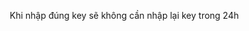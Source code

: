 Khi nhập đúng key sẽ không cần nhập lại key trong 24h
<html lang="vi">
<head>
    <meta charset="UTF-8">
    <meta name="viewport" content="width=device-width, initial-scale=1.0">
    <title>Nhập và Nhận Key</title>
    <style>
        /* Reset default styles */
        * {
            margin: 0;
            padding: 0;
            box-sizing: border-box;
        }

        body {
            font-family: 'Arial', sans-serif;
            background-color: #f1f1f1;
            text-align: center;
            padding: 20px;
        }

        .container {
            max-width: 500px;
            margin: 0 auto;
            background-color: #fff;
            padding: 20px;
            border-radius: 8px;
            box-shadow: 0 4px 6px rgba(0,0,0,0.1);
        }

        h1 {
            font-size: 24px;
            margin-bottom: 20px;
            color: #333;
        }

        .section {
            margin-bottom: 30px;
        }

        input[type="text"] {
            width: 80%;
            padding: 10px;
            font-size: 16px;
            margin: 10px 0;
            border: 1px solid #ccc;
            border-radius: 4px;
        }

        button {
            padding: 12px 20px;
            font-size: 16px;
            color: white;
            background-color: #4CAF50;
            border: none;
            border-radius: 4px;
            cursor: pointer;
            width: 80%;
        }

        button:hover {
            background-color: #45a049;
        }

        #generatedKey {
            margin-top: 20px;
            font-size: 18px;
            color: #333;
            display: none;
        }

        #message {
            margin-top: 20px;
            color: red;
        }

        @media (max-width: 600px) {
            input[type="text"] {
                width: 100%;
            }
            button {
                width: 100%;
            }
        }
    </style>
</head>
<body>

<div class="container">
    <!-- Phần Nhập Key -->
    <div class="section">
        <h1>Nhập Key</h1>
        <input type="text" id="keyInput" placeholder="Nhập key của bạn...">
        <button onclick="checkKey()">Kiểm Tra Key</button>
        <div id="message"></div>
    </div>

    <!-- Phần Nhận Key -->
    <div class="section">
        <h1>Nhận Key</h1>
        <button onclick="generateKey()">Lấy Key</button>
        <div id="generatedKey">
            <p>Link Key: <a href="https://link4m.com/4CEYEBa" target="_blank">https://link4m.com/4CEYEBa</a></p>
        </div>
    </div>
</div>

<script>
    const correctKey = 'Key_129087';  // Thay đổi key đúng ở đây
    const redirectUrl = 'https://sites.google.com/view/cloudgamefree';
    const keyStorage = 'userKey';
    const expirationTime = 24 * 60 * 60 * 1000;  // 24 giờ tính bằng milliseconds

    // Kiểm tra key nhập vào
    function checkKey() {
        const userKey = document.getElementById('keyInput').value;
        const messageElement = document.getElementById('message');

        if (userKey === correctKey) {
            messageElement.textContent = '';
            localStorage.setItem(keyStorage, correctKey);
            localStorage.setItem('keyTimestamp', Date.now()); // Lưu thời gian khi nhập key đúng
            window.location.href = redirectUrl;  // Chuyển hướng nếu key đúng
        } else {
            messageElement.textContent = 'Key không đúng! Hãy thử lại.';
        }
    }

    // Lấy key
    function generateKey() {
        const generatedKey = document.getElementById('generatedKey');
        generatedKey.style.display = 'block';  // Hiển thị link key
    }

    // Kiểm tra xem key có còn hợp lệ trong localStorage hay không
    window.onload = function() {
        const savedKey = localStorage.getItem(keyStorage);
        const savedTime = localStorage.getItem('keyTimestamp');

        if (savedKey && Date.now() - savedTime < expirationTime) {
            // Nếu key còn hạn, chuyển hướng luôn
            window.location.href = redirectUrl;
        }
    };
</script>

</body>
</html>
